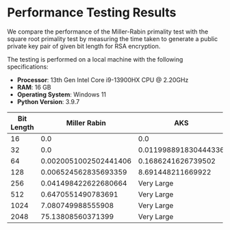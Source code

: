 # Performance Testing Results
 We compare the performance of the Miller-Rabin primality test with the square root primality test by measuring the time taken to generate a public private key pair of given bit length for RSA encryption.

 The testing is performed on a local machine with the following specifications:
- **Processor**: 13th Gen Intel Core i9-13900HX CPU @ 2.20GHz
- **RAM**: 16 GB 
- **Operating System**: Windows 11
- **Python Version**: 3.9.7

| Bit Length | Miller Rabin | AKS | sqrt |
|------------|-----------|----------|-----------|
| 16 | 0.0 | 0.0 | 0.0 |
| 32 | 0.0 | 0.011998891830444336 | 0.0015027523040771484 |
| 64 | 0.0020051002502441406 | 0.1686241626739502 | Very Large |
| 128 | 0.006524562835693359 | 8.691448211669922 | Very Large |
| 256 | 0.041498422622680664 | Very Large | Very Large |
| 512 | 0.6470551490783691 | Very Large | Very Large |
| 1024 | 7.080749988555908 | Very Large | Very Large |
| 2048 | 75.13808560371399 | Very Large | Very Large |
